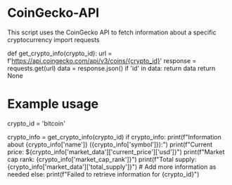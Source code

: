 # CoinGecko-API  
This script uses the CoinGecko API to fetch information about a specific cryptocurrency
import requests

def get_crypto_info(crypto_id):
    url = f'https://api.coingecko.com/api/v3/coins/{crypto_id}'
    response = requests.get(url)
    data = response.json()
    if 'id' in data:
        return data
    return None

# Example usage
crypto_id = 'bitcoin'

crypto_info = get_crypto_info(crypto_id)
if crypto_info:
    print(f"Information about {crypto_info['name']} ({crypto_info['symbol']}):")
    print(f"Current price: ${crypto_info['market_data']['current_price']['usd']}")
    print(f"Market cap rank: {crypto_info['market_cap_rank']}")
    print(f"Total supply: {crypto_info['market_data']['total_supply']}")
    # Add more information as needed
else:
    print(f"Failed to retrieve information for {crypto_id}")
